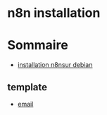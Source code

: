 # n8n installation

# Sommaire
 - [installation n8nsur debian](#instalation.md)

## template
- [email](#instalation.md)
